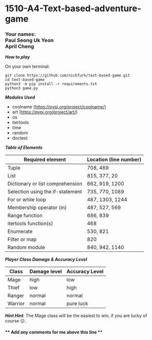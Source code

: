 # 1510-A4-Text-based-adventure-game

### Your names: <br>Paul Seong Uk Yeon <br> April Cheng

***How to play***

On your own terminal:
```
git clone https://github.com/nickfurk/text-based-game.git
cd text-based-game
python3 -m pip install -r requirements.txt
python3 game.py
```


***Modules Used***

- coolname (https://pypi.org/project/coolname/)
- art (https://pypi.org/project/art/)
- os 
- itertools
- time
- random
- doctest

***Table of Elements***

| Required element | Location (line number) |
| ---------------- | ---------------------- |
| Tuple | 708, 469 |
| List | 815, 377, 20|
| Dictionary or list comprehension | 662, 919, 1200 |
| Selection using the if-statement | 735, 770, 1089 |
| For or while loop | 487, 1303, 1244 |
| Membership operator (in) | 487, 527, 569 |
| Range function | 686, 839 |
| itertools function(s) | 468  |
| Enumerate | 530, 821 |
| Filter or map | 820 |
| Random module | 840, 942, 1140 |


***Player Class Damage & Accuracy Level***

| Class | Damage level | Accuracy Level | 
| ---------------- | ---------------------- | ---------------------- |
| Mage | high | low |
| Thief | low | high |
| Ranger | normal | normal |
| Warrior | normal | pure luck |

***Hint Hint***: The Mage class will be the easiest to win, if you are lucky of course 😉. 

#### ** Add any comments for me above this line **
